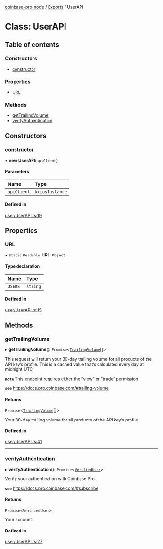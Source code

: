 [coinbase-pro-node](../README.md) / [Exports](../modules.md) / UserAPI

# Class: UserAPI

## Table of contents

### Constructors

- [constructor](UserAPI.md#constructor)

### Properties

- [URL](UserAPI.md#url)

### Methods

- [getTrailingVolume](UserAPI.md#gettrailingvolume)
- [verifyAuthentication](UserAPI.md#verifyauthentication)

## Constructors

### constructor

• **new UserAPI**(`apiClient`)

#### Parameters

| Name        | Type            |
| :---------- | :-------------- |
| `apiClient` | `AxiosInstance` |

#### Defined in

[user/UserAPI.ts:19](https://github.com/bennycode/coinbase-pro-node/blob/48475f6/src/user/UserAPI.ts#L19)

## Properties

### URL

▪ `Static` `Readonly` **URL**: `Object`

#### Type declaration

| Name    | Type     |
| :------ | :------- |
| `USERS` | `string` |

#### Defined in

[user/UserAPI.ts:15](https://github.com/bennycode/coinbase-pro-node/blob/48475f6/src/user/UserAPI.ts#L15)

## Methods

### getTrailingVolume

▸ **getTrailingVolume**(): `Promise`<[`TrailingVolume`](../interfaces/TrailingVolume.md)[]\>

This request will return your 30-day trailing volume for all products of the API key’s profile. This is a cached value that’s calculated every day at midnight UTC.

**`note`** This endpoint requires either the “view” or “trade” permission

**`see`** https://docs.pro.coinbase.com/#trailing-volume

#### Returns

`Promise`<[`TrailingVolume`](../interfaces/TrailingVolume.md)[]\>

Your 30-day trailing volume for all products of the API key’s profile

#### Defined in

[user/UserAPI.ts:41](https://github.com/bennycode/coinbase-pro-node/blob/48475f6/src/user/UserAPI.ts#L41)

---

### verifyAuthentication

▸ **verifyAuthentication**(): `Promise`<[`VerifiedUser`](../interfaces/VerifiedUser.md)\>

Verify your authentication with Coinbase Pro.

**`see`** https://docs.pro.coinbase.com/#subscribe

#### Returns

`Promise`<[`VerifiedUser`](../interfaces/VerifiedUser.md)\>

Your account

#### Defined in

[user/UserAPI.ts:27](https://github.com/bennycode/coinbase-pro-node/blob/48475f6/src/user/UserAPI.ts#L27)

